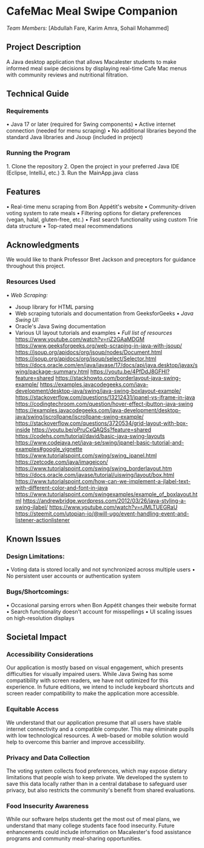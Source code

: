 # CafeMac Meal Swipe Companion


*Team Members:* [Abdullah Fare, Karim Amra, Sohail Mohammed]


## Project Description
A Java desktop application that allows Macalester students to make informed meal swipe decisions by displaying real-time Cafe Mac menus with community reviews and nutritional filtration.


## Technical Guide


### Requirements
•⁠  ⁠Java 17 or later (required for Swing components)
•⁠  ⁠Active internet connection (needed for menu scraping)
•⁠  ⁠No additional libraries beyond the standard Java libraries and Jsoup (included in project)


### Running the Program
1.⁠ ⁠Clone the repository
2.⁠ ⁠Open the project in your preferred Java IDE (Eclipse, IntelliJ, etc.)
3.⁠ ⁠Run the ⁠ MainApp.java ⁠ class


## Features
•⁠  ⁠Real-time menu scraping from Bon Appétit's website
•⁠  ⁠Community-driven voting system to rate meals
•⁠  ⁠Filtering options for dietary preferences (vegan, halal, gluten-free, etc.)
•⁠  ⁠Fast search functionality using custom Trie data structure
•⁠  ⁠Top-rated meal recommendations


## Acknowledgments
We would like to thank Professor Bret Jackson and preceptors for guidance throughout this project.


### Resources Used
•⁠  ⁠*Web Scraping:*
 * Jsoup library for HTML parsing
 * Web scraping tutorials and documentation from GeeksforGeeks
•⁠  ⁠*Java Swing UI:*
 * Oracle's Java Swing documentation
 * Various UI layout tutorials and examples
•⁠  ⁠*Full list of resources*
   https://www.youtube.com/watch?v=riZ2GAaMDGM
   https://www.geeksforgeeks.org/web-scraping-in-java-with-jsoup/
   https://jsoup.org/apidocs/org/jsoup/nodes/Document.html
   https://jsoup.org/apidocs/org/jsoup/select/Selector.html
   https://docs.oracle.com/en/java/javase/17/docs/api/java.desktop/javax/swing/package-summary.html
   https://youtu.be/4PfDdJ8GFHI?feature=shared
   https://stackhowto.com/borderlayout-java-swing-example/
   https://examples.javacodegeeks.com/java-development/desktop-java/swing/java-swing-boxlayout-example/
   https://stackoverflow.com/questions/13212431/jpanel-vs-jframe-in-java
   https://codingtechroom.com/question/hover-effect-jbutton-java-swing
   https://examples.javacodegeeks.com/java-development/desktop-java/swing/jscrollpane/jscrollpane-swing-example/
   https://stackoverflow.com/questions/3720534/grid-layout-with-box-inside
   https://youtu.be/oPruCxQAQSs?feature=shared
   https://codehs.com/tutorial/david/basic-java-swing-layouts
   https://www.codejava.net/java-se/swing/jpanel-basic-tutorial-and-examples#google_vignette
   https://www.tutorialspoint.com/swing/swing_jpanel.html
   https://zetcode.com/java/imageicon/
   https://www.tutorialspoint.com/swing/swing_borderlayout.htm
   https://docs.oracle.com/javase/tutorial/uiswing/layout/box.html
   https://www.tutorialspoint.com/how-can-we-implement-a-jlabel-text-with-different-color-and-font-in-java
   https://www.tutorialspoint.com/swingexamples/example_of_boxlayout.html
   https://andrewbridge.wordpress.com/2012/03/26/java-styling-a-swing-jlabel/
   https://www.youtube.com/watch?v=rJMLTUEGRaU
   https://steemit.com/utopian-io/@will-ugo/event-handling-event-and-listener-actionlistener




## Known Issues



### Design Limitations:
•⁠  ⁠Voting data is stored locally and not synchronized across multiple users
•⁠  ⁠No persistent user accounts or authentication system


### Bugs/Shortcomings:
•⁠  ⁠Occasional parsing errors when Bon Appétit changes their website format
•⁠  ⁠Search functionality doesn't account for misspellings
•⁠  ⁠UI scaling issues on high-resolution displays


## Societal Impact


### Accessibility Considerations
Our application is mostly based on visual engagement, which presents difficulties for visually impaired users. While Java Swing has some compatibility with screen readers, we have not optimized for this experience. In future editions, we intend to include keyboard shortcuts and screen reader compatibility to make the application more accessible.


### Equitable Access
We understand that our application presume that all users have stable internet connectivity and a compatible computer. This may eliminate pupils with low technological resources. A web-based or mobile solution would help to overcome this barrier and improve accessibility.


### Privacy and Data Collection
The voting system collects food preferences, which may expose dietary limitations that people wish to keep private. We developed the system to save this data locally rather than in a central database to safeguard user privacy, but also restricts the community's benefit from shared evaluations.


### Food Insecurity Awareness
While our software helps students get the most out of meal plans, we understand that many college students face food insecurity. Future enhancements could include information on Macalester's food assistance programs and community meal-sharing opportunities.
